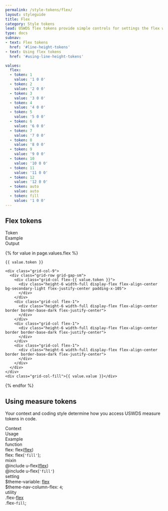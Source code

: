 ```yaml
---
permalink: /style-tokens/flex/
layout: styleguide
title: Flex
category: Style tokens
lead: USWDS flex tokens provide simple controls for settings the flex width of an item.
type: docs
subnav:
- text: Flex tokens
  href: '#line-height-tokens'
- text: Using flex tokens
  href: '#using-line-height-tokens'

values:
  flex:
  - token: 1
    value: '1 0 0'
  - token: 2
    value: '2 0 0'
  - token: 3
    value: '3 0 0'
  - token: 4
    value: '4 0 0'
  - token: 5
    value: '5 0 0'
  - token: 6
    value: '6 0 0'
  - token: 7
    value: '7 0 0'
  - token: 8
    value: '8 0 0'
  - token: 9
    value: '9 0 0'
  - token: 10
    value: '10 0 0'
  - token: 11
    value: '11 0 0'
  - token: 12
    value: '12 0 0'
  - token: auto
    value: auto
  - token: fill
    value: '1 0 0'
---
```


## Flex tokens
<div class="bg-white radius-md border padding-x-2 padding-top-1 padding-bottom-2px font-mono-3">
  <div class="grid-row grid-gap flex-align-center margin-bottom-2 padding-bottom-1 border-bottom-2px text-bold">
    <div class="grid-col-1 text-700 font-sans-1">Token</div>
    <div class="grid-col-9 text-700 font-sans-1">Example</div>
    <div class="grid-col-fill text-700 font-sans-1">Output</div>
  </div>

  {% for value in page.values.flex %}
  <div class="grid-row grid-gap flex-align-center padding-bottom-1 {% if forloop.last %}{% else %}margin-bottom-1 border-bottom border-gray-10{% endif %}">
    <div class="grid-col-1"><code>{{ value.token }}</code></div>

    <div class="grid-col-9">
      <div class="grid-row grid-gap-sm">
        <div class="grid-col flex-{{ value.token }}">
          <div class="height-6 width-full display-flex flex-align-center bg-secondary-light flex-justify-center padding-x-105">
          </div>
        </div>
        <div class="grid-col flex-1">
          <div class="height-6 width-full display-flex flex-align-center border border-base-dark flex-justify-center">
          </div>
        </div>
        <div class="grid-col flex-1">
          <div class="height-6 width-full display-flex flex-align-center border border-base-dark flex-justify-center">
          </div>
        </div>
        <div class="grid-col flex-1">
          <div class="height-6 width-full display-flex flex-align-center border border-base-dark flex-justify-center">
          </div>
        </div>
      </div>
    </div>
    <div class="grid-col-fill">{{ value.value }}</div>
  </div>
  {% endfor %}
</div>

## Using measure tokens
Your context and coding style determine how you access USWDS measure tokens in code.

<div class="bg-white radius-md border padding-x-2 padding-top-1 padding-bottom-2px">
  <div class="grid-row grid-gap flex-align-center margin-bottom-1 padding-bottom-1 border-bottom-2px text-bold">
    <div class="grid-col-2 text-700 font-sans-1">Context</div>
    <div class="grid-col-5 text-700 font-sans-1">Usage</div>
    <div class="grid-col-5 text-700 font-sans-1">Example</div>
  </div>
  <div class="grid-row grid-gap flex-align-center padding-bottom-1 margin-bottom-1 border-bottom border-gray-10 font-mono-3">
    <div class="grid-col-2 text-bold font-sans-3">function
    </div>
    <div class="grid-col-5">flex: flex(<a href="{{ site.baseurl }}/style-tokens/flex/" class="token">flex</a>)</div>
    <div class="grid-col-5">
      flex: flex(<code>'fill'</code>);
    </div>
  </div>
  <div class="grid-row grid-gap flex-align-center padding-bottom-1 margin-bottom-1 border-bottom border-gray-10 font-mono-3">
    <div class="grid-col-2 text-bold font-sans-3">
      mixin
    </div>
    <div class="grid-col-5">@include u-flex(<a href="{{ site.baseurl }}/style-tokens/flex/" class="token">flex</a>)</div>
    <div class="grid-col-5">@include u-flex(<code>'fill'</code>)</div>
  </div>
  <div class="grid-row grid-gap flex-align-center padding-bottom-1 margin-bottom-1 border-bottom border-gray-10 font-mono-3">
    <div class="grid-col-2 text-bold font-sans-3">setting</div>
    <div class="grid-col-5">$theme-variable: <a href="{{ site.baseurl }}/style-tokens/flex/" class="token">flex</a></div>
    <div class="grid-col-5">$theme-nav-column-flex: <code>4</code>;</div>
  </div>
  <div class="grid-row grid-gap flex-align-center padding-bottom-1 font-mono-3">
    <div class="grid-col-2 text-bold font-sans-3">utility
    </div>
    <div class="grid-col-5">.flex-<a href="{{ site.baseurl }}/style-tokens/flex/" class="token">flex</a></div>
    <div class="grid-col-5">.flex-<code>fill</code>;</div>
  </div>
</div>
